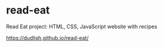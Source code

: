 # read-eat
Read Eat project: HTML, CSS, JavaScript website with recipes

https://dudlish.github.io/read-eat/
